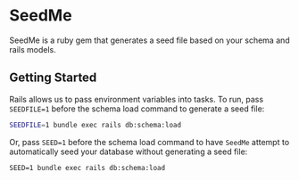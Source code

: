 # SeedMe

SeedMe is a ruby gem that generates a seed file based on your schema and rails models.

## Getting Started

Rails allows us to pass environment variables into tasks. To run, pass `SEEDFILE=1` before
the schema load command to generate a seed file:
```bash
SEEDFILE=1 bundle exec rails db:schema:load
```

Or, pass `SEED=1` before the schema load command to have `SeedMe` attempt to automatically
seed your database without generating a seed file:
```
SEED=1 bundle exec rails db:schema:load
```